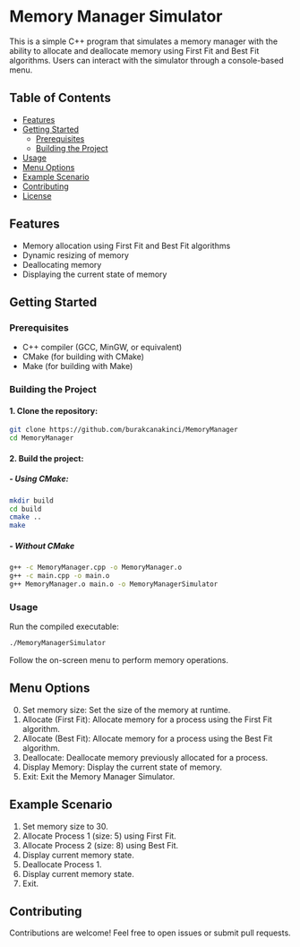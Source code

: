 # Memory Manager Simulator

This is a simple C++ program that simulates a memory manager with the ability to allocate and deallocate memory using First Fit and Best Fit algorithms. Users can interact with the simulator through a console-based menu.

## Table of Contents

- [Features](#features)
- [Getting Started](#getting-started)
  - [Prerequisites](#prerequisites)
  - [Building the Project](#building-the-project)
- [Usage](#usage)
- [Menu Options](#menu-options)
- [Example Scenario](#example-scenario)
- [Contributing](#contributing)
- [License](#license)

## Features

- Memory allocation using First Fit and Best Fit algorithms
- Dynamic resizing of memory
- Deallocating memory
- Displaying the current state of memory

## Getting Started

### Prerequisites

- C++ compiler (GCC, MinGW, or equivalent)
- CMake (for building with CMake)
- Make (for building with Make)

### Building the Project

#### 1. Clone the repository:

```bash
git clone https://github.com/burakcanakinci/MemoryManager
cd MemoryManager
```

#### 2. Build the project:

##### - Using CMake:
```bash
mkdir build
cd build
cmake ..
make
```

##### - Without CMake
```bash
g++ -c MemoryManager.cpp -o MemoryManager.o
g++ -c main.cpp -o main.o
g++ MemoryManager.o main.o -o MemoryManagerSimulator
```

### Usage

Run the compiled executable:

```bash
./MemoryManagerSimulator
```
Follow the on-screen menu to perform memory operations.

## Menu Options

0. Set memory size: Set the size of the memory at runtime.
1. Allocate (First Fit): Allocate memory for a process using the First Fit algorithm.
2. Allocate (Best Fit): Allocate memory for a process using the Best Fit algorithm.
3. Deallocate: Deallocate memory previously allocated for a process.
4. Display Memory: Display the current state of memory.
5. Exit: Exit the Memory Manager Simulator.
 
## Example Scenario

1. Set memory size to 30.
2. Allocate Process 1 (size: 5) using First Fit.
3. Allocate Process 2 (size: 8) using Best Fit.
4. Display current memory state.
5. Deallocate Process 1.
6. Display current memory state.
7. Exit.

## Contributing

Contributions are welcome! Feel free to open issues or submit pull requests.
